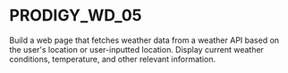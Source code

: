 # PRODIGY_WD_05
Build a web page that fetches weather data from a weather API based on the user's location or user-inputted location. Display current weather conditions, temperature, and other relevant information.
